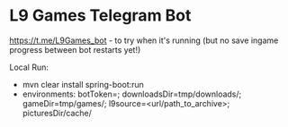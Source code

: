 # L9 Games Telegram Bot

https://t.me/L9Games_bot - to try when it's running (but no save ingame progress between bot restarts yet!)

Local Run:
 - mvn clear install spring-boot:run
 - environments: botToken=<botToken>;
       downloadsDir=tmp/downloads/; 
       gameDir=tmp/games/;
       l9source=<url/path_to_archive>;
       picturesDir/cache/
